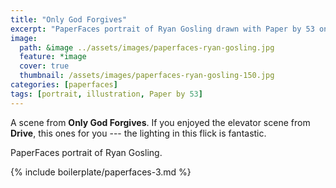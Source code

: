 ```yaml
---
title: "Only God Forgives"
excerpt: "PaperFaces portrait of Ryan Gosling drawn with Paper by 53 on an iPad."
image: 
  path: &image ../assets/images/paperfaces-ryan-gosling.jpg 
  feature: *image
  cover: true
  thumbnail: /assets/images/paperfaces-ryan-gosling-150.jpg
categories: [paperfaces]
tags: [portrait, illustration, Paper by 53]
---
```


A scene from **Only God Forgives**. If you enjoyed the elevator scene from **Drive**, this ones for you --- the lighting in this flick is fantastic.

PaperFaces portrait of Ryan Gosling.

{% include boilerplate/paperfaces-3.md %}
